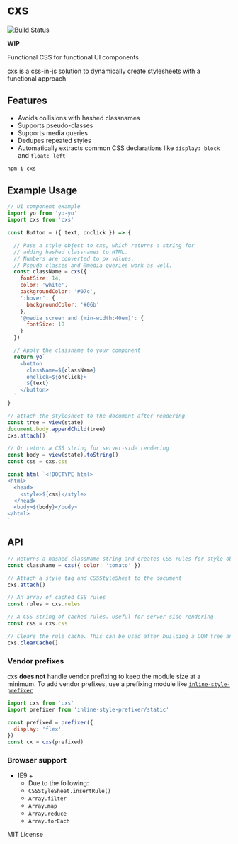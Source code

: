 
# cxs

[![Build Status](https://travis-ci.org/jxnblk/cxs.svg?branch=master)](https://travis-ci.org/jxnblk/cxs)

**WIP**

Functional CSS for functional UI components

cxs is a css-in-js solution to dynamically create stylesheets with a functional approach

## Features
- Avoids collisions with hashed classnames
- Supports pseudo-classes
- Supports media queries
- Dedupes repeated styles
- Automatically extracts common CSS declarations like `display: block` and `float: left`


```sh
npm i cxs
```

## Example Usage

```js
// UI component example
import yo from 'yo-yo'
import cxs from 'cxs'

const Button = ({ text, onclick }) => {

  // Pass a style object to cxs, which returns a string for
  // adding hashed classnames to HTML.
  // Numbers are converted to px values.
  // Pseudo classes and @media queries work as well.
  const className = cxs({
    fontSize: 14,
    color: 'white',
    backgroundColor: '#07c',
    ':hover': {
      backgroundColor: '#06b'
    },
    '@media screen and (min-width:40em)': {
      fontSize: 18
    }
  })

  // Apply the classname to your component
  return yo`
    <button
      className=${className}
      onclick=${onclick}>
      ${text}
    </button>
  `
}
```

```js
// attach the stylesheet to the document after rendering
const tree = view(state)
document.body.appendChild(tree)
cxs.attach()
```

```js
// Or return a CSS string for server-side rendering
const body = view(state).toString()
const css = cxs.css

const html `<!DOCTYPE html>
<html>
  <head>
    <style>${css}</style>
  </head>
  <body>${body}</body>
</html>
`
```

## API

```js
// Returns a hashed className string and creates CSS rules for style objects
const className = cxs({ color: 'tomato' })

// Attach a style tag and CSSStyleSheet to the document
cxs.attach()

// An array of cached CSS rules
const rules = cxs.rules

// A CSS string of cached rules. Useful for server-side rendering
const css = cxs.css

// Clears the rule cache. This can be used after building a DOM tree and attaching styles
cxs.clearCache()
```

### Vendor prefixes

cxs **does not** handle vendor prefixing to keep the module size at a minimum.
To add vendor prefixes, use a prefixing module like [`inline-style-prefixer`]()

```js
import cxs from 'cxs'
import prefixer from 'inline-style-prefixer/static'

const prefixed = prefixer({
  display: 'flex'
})
const cx = cxs(prefixed)
```

### Browser support

- IE9 +
  - Due to the following:
  - `CSSStyleSheet.insertRule()`
  - `Array.filter`
  - `Array.map`
  - `Array.reduce`
  - `Array.forEach`

MIT License
